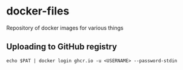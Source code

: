 # docker-files

Repository of docker images for various things

## Uploading to GitHub registry

```
echo $PAT | docker login ghcr.io -u <USERNAME> --password-stdin
```
